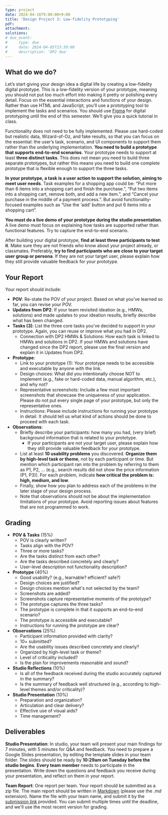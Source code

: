```yaml
---
type: project
date: 2024-04-16T9:00:00+9:00
title: 'Design Project 3: Low-fidelity Prototyping'
pdf:
attachment:
solutions:
# due_event: 
#     type: due
#     date: 2024-04-05T23:59:00
#     description: 'DP2 due'
---
```


## What do we do?
Let’s start giving your design idea a digital life by creating a low-fidelity digital prototype. This is a low-fidelity version of your prototype, meaning you should not put too much effort into making it pretty or polishing every detail. Focus on the essential interactions and functions of your design. Rather than use HTML and JavaScript, you’ll use a prototyping tool to implement the tasks and scenarios.  You should use [Figma](https://www.figma.com/login) for digital prototyping until the end of this semester. We’ll give you a quick tutorial in class.

Functionality does not need to be fully implemented. Please use hard-coded but realistic data, Wizard-of-Oz, and fake results, so that you can focus on the essential: the user’s task, scenario, and UI components to support them rather than the underlying implementation. **You need to build a prototype that supports end-to-end scenarios**. Your prototype needs to support at least **three distinct tasks**. This does not mean you need to build three separate prototypes, but rather this means you need to build one complete prototype that is flexible enough to support the three tasks. 

**In your prototype, a task is a user action to support the solution, aiming to meet user needs**. Task examples for a shopping app could be: “Put more than 6 items into a shopping cart and finish the purchase.”, “Put two items into a shopping cart, remove both, and add a new item.”, and “Cancel your purchase in the middle of a payment process.”. But avoid functionality-focused examples such as “Use the ‘add’ button and put 6 items into a shopping cart”.

**You must do a live demo of your prototype during the studio presentation**. A live demo must focus on explaining how tasks are supported rather than functional features. Try to capture the end-to-end scenario. 

After building your digital prototype, **find at least three participants to test it**. Make sure they are not friends who know about your project already, or classmates. Preferably, **try to find participants who are close to your target user group or persona**. If they are not your target user, please explain how they still provide valuable feedback for your prototype.


## Your Report
Your report should include:

* **POV**: Re-state the POV of your project. Based on what you've learned so far, you can revise your POV.
* **Updates from DP2**:  If your team revisited ideation (e.g., HMWs, solutions) and made updates to your ideation results, briefly describe what has been changed.
* **Tasks (3)**: List the three core tasks you've decided to support in your prototype. Again, you can reuse or improve what you had in DP2.
  * Connection with DP2 HMWs & Solutions: How each task is linked to HMWs and solutions in DP2. If your HMWs and solutions have changed since the DP2 report, please use the final version and explain it in Updates from DP2.
* **Prototype**:
  * Link to your prototype (1): Your prototype needs to be accessible and executable by anyone with the link.
  * Design choices: What did you intentionally choose NOT to implement (e.g., fake or hard-coded data, manual algorithm, etc.), and why not?
  * Representative screenshots: Include a few most important screenshots that showcase the uniqueness of your application. Please do not put every single page of your prototype, but only the representative ones.
  * Instructions: Please include instructions for running your prototype in detail. It should tell us what kind of actions should be done to proceed with each task.
* **Observations**:
  * Briefly describe your participants: how many you had, (very brief) background information that is related to your prototype.
    * If your participants are not your target user, please explain how they still provide valuable feedback for your prototype.
  * List at least **10 usability problems** you discovered. **Organize them by high-level task or theme**, not by each participant or time. But mention which participant ran into the problem by referring to them as P1, P2, ... (e.g., search results did not show the price information (P1, P3)). For each problem, indicate **how critical the problem is: high, medium, and low**.
  * Finally, show how you plan to address each of the problems in the later stage of your design process.
  * Note that observations should not be about the implementation limitations of your prototype. Avoid reporting issues about features that are not programmed to work.


## Grading
* **POV & Tasks** (15%)
  * POV is clearly written?
  * Tasks align with the POV?
  * Three or more tasks?
  * Are the tasks distinct from each other?
  * Are the tasks described concretely and clearly?
  * User-level description not functionality description?
* **Prototype** (40%)
  * Good usability? (e.g., learnable? efficient? safe?)
  * Design choices are justified?
  * Design choices mention what's not selected by the team?
  * Screenshots are added?
  * Screenshots capture representative moments of the prototype?
  * The prototype captures the three tasks?
  * The prototype is complete in that it supports an end-to-end scenario?
  * The prototype is accessible and executable?
  * Instructions for running the prototype are clear?
* **Observations** (25%)
  * Participant information provided with clarity?
  * 10+ submitted?
  * Are the usability issues described concretely and clearly?
  * Organized by high-level task or theme?
  * Level of criticality included?
  * Is the plan for improvements reasonable and sound?
* **Studio Reflections** (10%)
  * Is all of the feedback received during the studio accurately captured in the summary?
  * Is the summary of feedback well structured (e.g., according to high-level themes and/or criticality)?
* **Studio Presentation** (10%)
  * Preparation and organization?
  * Articulation and clear delivery?
  * Effective use of visual aids?
  * Time management?

## Deliverables
**Studio Presentation**: In studio, your team will present your main findings for 7 minutes, with 5 minutes for Q&A and feedback. You need to prepare a Google Slides presentation, by editing the template slides in your team folder. The slides should be ready by **10:29am on Tuesday before the studio begins**. **Every team member** needs to participate in the presentation. Write down the questions and feedback you receive during your presentation, and reflect on them in your report.

**Team Report**: One report per team. Your report should be submitted as a zip file. The main report should be written in [Markdown](https://daringfireball.net/projects/markdown/) (please use the *.md* extension). Name the file with your team name, and submit it by the [submission link](https://www.dropbox.com/request/7iw4BMXRwPfaQNtWWqER) provided. You can submit multiple times until the deadline, and we'll use the most recent version for grading.